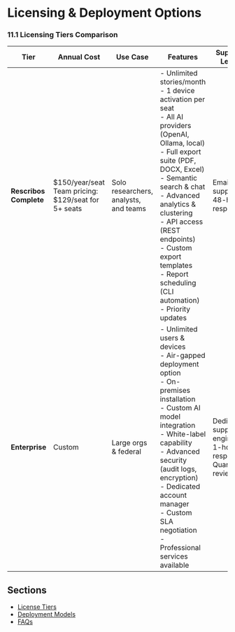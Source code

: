 # Licensing & Deployment Options

### 11.1 Licensing Tiers Comparison

| Tier | Annual Cost | Use Case | Features | Support Level | SLA |
|------|-------------|----------|----------|---------------|-----|
| **Rescribos Complete** | $150/year/seat<br>Team pricing: $129/seat for 5+ seats | Solo researchers, analysts, and teams | - Unlimited stories/month<br>- 1 device activation per seat<br>- All AI providers (OpenAI, Ollama, local)<br>- Full export suite (PDF, DOCX, Excel)<br>- Semantic search & chat<br>- Advanced analytics & clustering<br>- API access (REST endpoints)<br>- Custom export templates<br>- Report scheduling (CLI automation)<br>- Priority updates | Email support<br>48-hour response | 99% uptime |
| **Enterprise** | Custom | Large orgs & federal | - Unlimited users & devices<br>- Air-gapped deployment option<br>- On-premises installation<br>- Custom AI model integration<br>- White-label capability<br>- Advanced security (audit logs, encryption)<br>- Dedicated account manager<br>- Custom SLA negotiation<br>- Professional services available | Dedicated support engineer<br>1-hour response<br>Quarterly reviews | 99.95% uptime<br>1-hour critical<br>Custom terms |

## Sections

- [License Tiers](tiers.md)
- [Deployment Models](deployment-models.md)
- [FAQs](faqs.md)
